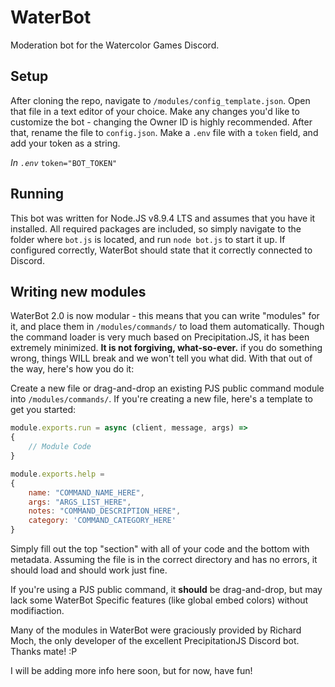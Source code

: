 # WaterBot
Moderation bot for the Watercolor Games Discord.

## Setup
After cloning the repo, navigate to ``/modules/config_template.json``. Open that file in a text editor of your choice. Make any changes you'd like to customize the bot - changing the Owner ID is highly recommended. After that, rename the file to ``config.json``. Make a ``.env`` file with a ``token`` field, and add your token as a string.

*In ``.env``*
``token="BOT_TOKEN"``

## Running
This bot was written for Node.JS v8.9.4 LTS and assumes that you have it installed. All required packages are included, so simply navigate to the folder where ``bot.js`` is located, and run ``node bot.js`` to start it up. If configured correctly, WaterBot should state that it correctly connected to Discord.

## Writing new modules
WaterBot 2.0 is now modular - this means that you can write "modules" for it, and place them in ``/modules/commands/`` to load them automatically. Though the command loader is very much based on Precipitation.JS, it has been extremely minimized. **It is not forgiving, what-so-ever.** if you do something wrong, things WILL break and we won't tell you what did. With that out of the way, here's how you do it: 

Create a new file or drag-and-drop an existing PJS public command module into ``/modules/commands/``.
If you're creating a new file, here's a template to get you started:

```js
module.exports.run = async (client, message, args) =>
{
    // Module Code
}

module.exports.help =
{
	name: "COMMAND_NAME_HERE",
	args: "ARGS_LIST_HERE",
    notes: "COMMAND_DESCRIPTION_HERE",
    category: 'COMMAND_CATEGORY_HERE'
}
```

Simply fill out the top "section" with all of your code and the bottom with metadata. Assuming the file is in the correct directory and has no errors, it should load and should work just fine.

If you're using a PJS public command, it **should** be drag-and-drop, but may lack some WaterBot Specific features (like global embed colors) without modifiaction.

Many of the modules in WaterBot were graciously provided by Richard Moch, the only developer of the excellent PrecipitationJS Discord bot. Thanks mate! :P

I will be adding more info here soon, but for now, have fun!
